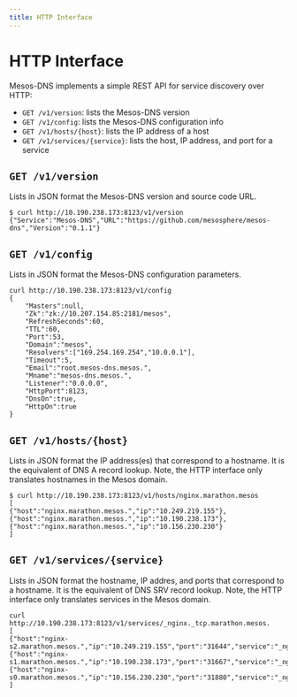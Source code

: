 ```yaml
---
title: HTTP Interface
---
```


# HTTP Interface

Mesos-DNS implements a simple REST API for service discovery over HTTP: 

* `GET /v1/version`: lists the Mesos-DNS version
* `GET /v1/config`: lists the Mesos-DNS configuration info
* `GET /v1/hosts/{host}`: lists the IP address of a host
* `GET /v1/services/{service}`: lists the host, IP address, and port for a service

## `GET /v1/version`

Lists in JSON format the Mesos-DNS version and source code URL.

``` console
$ curl http://10.190.238.173:8123/v1/version
{"Service":"Mesos-DNS","URL":"https://github.com/mesosphere/mesos-dns","Version":"0.1.1"}
```
 
## `GET /v1/config`

Lists in JSON format the Mesos-DNS configuration parameters. 

```console
curl http://10.190.238.173:8123/v1/config
{
	"Masters":null,
	"Zk":"zk://10.207.154.85:2181/mesos",
	"RefreshSeconds":60,
	"TTL":60,
	"Port":53,
	"Domain":"mesos",
	"Resolvers":["169.254.169.254","10.0.0.1"],
	"Timeout":5,
	"Email":"root.mesos-dns.mesos.",
	"Mname":"mesos-dns.mesos.",
	"Listener":"0.0.0.0",
	"HttpPort":8123,
	"DnsOn":true,
	"HttpOn":true
}
```
## `GET /v1/hosts/{host}`

Lists in JSON format the IP address(es) that correspond to a hostname. It is the equivalent of DNS A record lookup.  Note, the HTTP interface only translates hostnames in the Mesos domain. 

```console
$ curl http://10.190.238.173:8123/v1/hosts/nginx.marathon.mesos
[
{"host":"nginx.marathon.mesos.","ip":"10.249.219.155"},
{"host":"nginx.marathon.mesos.","ip":"10.190.238.173"},
{"host":"nginx.marathon.mesos.","ip":"10.156.230.230"}
]
```

## `GET /v1/services/{service}`

Lists in JSON format the hostname, IP addres, and ports that correspond to a hostname. It is the equivalent of DNS SRV record lookup.  Note, the HTTP interface only translates services in the Mesos domain. 

```console
curl http://10.190.238.173:8123/v1/services/_nginx._tcp.marathon.mesos.
[
{"host":"nginx-s2.marathon.mesos.","ip":"10.249.219.155","port":"31644","service":"_nginx._tcp.marathon.mesos."},
{"host":"nginx-s1.marathon.mesos.","ip":"10.190.238.173","port":"31667","service":"_nginx._tcp.marathon.mesos."},
{"host":"nginx-s0.marathon.mesos.","ip":"10.156.230.230","port":"31880","service":"_nginx._tcp.marathon.mesos."}
]
```

